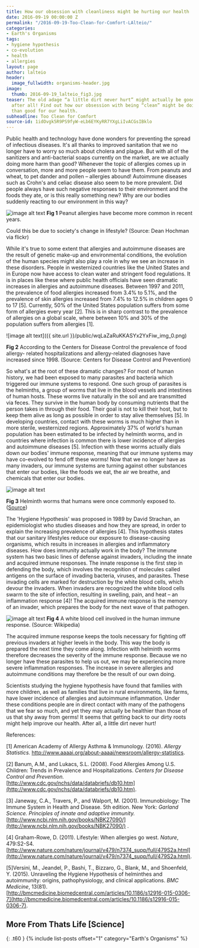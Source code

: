 ```yaml
---
title: How our obsession with cleanliness might be hurting our health
date: 2016-09-19 00:00:00 Z
permalink: "/2016-09-19-Too-Clean-for-Comfort-LAlteio/"
categories:
- Earth's Organisms
tags:
- hygiene hypothesis
- co-evolution
- health
- allergies
layout: page
author: lalteio
header:
  image_fullwidth: organisms-header.jpg
image:
  thumb: 2016-09-19_lalteio_fig3.jpg
teaser: The old adage “a little dirt never hurt” might actually be good health advice
  after all! Find out how our obsession with being “clean” might be doing more harm
  than good for our health.
subheadline: Too Clean for Comfort
source-id: 1idOvgk5R9PS9fyW-eLb6EYKyRR7YXgLiIvACGsIBklo
---
```


Public health and technology have done wonders for preventing the spread of infectious diseases. It's all thanks to improved sanitation that we no longer have to worry so much about cholera and plague. But with all of the sanitizers and anti-bacterial soaps currently on the market, are we actually doing more harm than good? Whenever the topic of allergies comes up in conversation, more and more people seem to have them. From peanuts and wheat, to pet dander and pollen – allergies abound! Autoimmune diseases such as Crohn's and celiac disease also seem to be more prevalent. Did people always have such negative responses to their environment and the foods they ate, or is this really something new? Why are our bodies suddenly reacting to our environment in this way?

![image alt text](https://c4.staticflickr.com/6/5536/11725696795_5ac2053db1_b.jpg)
**Fig 1** Peanut allergies have become more common in recent years. 

Could this be due to society's change in lifestyle? (Source: Dean Hochman via flickr)

While it's true to some extent that allergies and autoimmune diseases are the result of genetic make-up and environmental conditions, the evolution of the human species might also play a role in why we see an increase in these disorders. People in westernized countries like the United States and in Europe now have access to clean water and stringent food regulations. It is in places like these where public health officials have seen dramatic increases in allergies and autoimmune diseases. Between 1997 and 2011, the prevalence of food allergies increased from 3.4% to 5.1%, and the prevalence of skin allergies increased from 7.4% to 12.5% in children ages 0 to 17 [5]. Currently, 50% of the United States population suffers from some form of allergies every year [2]. This is in sharp contrast to the prevalence of allergies on a global scale, where between 10% and 30% of the population suffers from allergies [1].

![image alt text]({{ site.url }}/public/wqLaZaRuKKASYx2YxFiw_img_0.png)

**Fig 2** According to the Centers for Disease Control the prevalence of food allergy-	related hospitalizations and allergy-related diagnoses have increased since 1998. (Source: Centers for Disease Control and Prevention)

So what's at the root of these dramatic changes? For most of human history, we had been exposed to many parasites and bacteria which triggered our immune systems to respond. One such group of parasites is the helminths, a group of worms that live in the blood vessels and intestines of human hosts. These worms live naturally in the soil and are transmitted via feces. They survive in the human body by consuming nutrients that the person takes in through their food. Their goal is not to kill their host, but to keep them alive as long as possible in order to stay alive themselves [5]. In developing countries, contact with these worms is much higher than in more sterile, westernized regions. Approximately 37% of world's human population has been estimated to be infected by helminth worms, and in countries where infection is common there is lower incidence of allergies and autoimmune diseases [5]. Infection with these worms actually dials down our bodies' immune response, meaning that our immune systems may have co-evolved to fend off these worms! Now that we no longer have as many invaders, our immune systems are turning against other substances that enter our bodies, like the foods we eat, the air we breathe, and chemicals that enter our bodies. 

![image alt text](http://www.news-medical.net/image.axd?picture=2014%2F7%2FSchistosoma_mansoni.jpg)

**Fig 3** Helminth worms that humans were once commonly exposed to. ([Source](http://www.news-medical.net/image.axd?picture=2014%2F7%2FSchistosoma_mansoni.jpg))

The 'Hygiene Hypothesis' was proposed in 1989 by David Strachan, an epidemiologist who studies diseases and how they are spread, in order to explain the increasing prevalence of allergies [4]. This hypothesis states that our sanitary lifestyles reduce our exposure to disease-causing organisms, which results in increases in allergies and inflammatory diseases. How does immunity actually work in the body? The immune system has two basic lines of defense against invaders, including the innate and acquired immune responses. The innate response is the first step in defending the body, which involves the recognition of molecules called antigens on the surface of invading bacteria, viruses, and parasites. These invading cells are marked for destruction by the white blood cells, which devour the invaders. When invaders are recognized the white blood cells swarm to the site of infection, resulting in swelling, pain, and heat – an inflammation response [4]! The acquired immune response is the memory of an invader, which prepares the body for the next wave of that pathogen. 

	
![image alt text](https://upload.wikimedia.org/wikipedia/commons/8/89/SEM_Lymphocyte.jpg)
**Fig 4** A white blood cell involved in the human immune response. (Source: Wikipedia)

The acquired immune response keeps the tools necessary for fighting off previous invaders at higher levels in the body. This way the body is prepared the next time they come along. Infection with helminth worms therefore decreases the severity of the immune response. Because we no longer have these parasites to help us out, we may be experiencing more severe inflammation responses. The increase in severe allergies and autoimmune conditions may therefore be the result of our own doing. 

Scientists studying the hygiene hypothesis have found that families with more children, as well as families that live in rural environments, like farms, have lower incidence of allergies and autoimmune inflammation. Under these conditions people are in direct contact with many of the pathogens that we fear so much, and yet they may actually be healthier than those of us that shy away from germs! It seems that getting back to our dirty roots might help improve our health. After all, a little dirt never hurt!

References: 

[1] American Academy of Allergy Asthma & Immunology. (2016). *Allergy Statistics.* http://www.aaaai.org/about-aaaai/newsroom/allergy-statistics.

[2] Banum, A.M., and Lukacs, S.L. (2008). Food Allergies Among U.S. Children: Trends in Prevalence and Hospitalizations. *Centers for Disease Control and Prevention.* [http://www.cdc.gov/nchs/data/databriefs/db10.htm](http://www.cdc.gov/nchs/data/databriefs/db10.htm).

[3] Janeway, C.A., Travers, P., and Walport, M. (2001). Immunobiology: The Immune System in Health and Disease. 5th edition. New York: *Garland Science. Principles of innate and adaptive immunity.* [http://www.ncbi.nlm.nih.gov/books/NBK27090/](http://www.ncbi.nlm.nih.gov/books/NBK27090/) .

[4] Graham-Rowe, D. (2011). Lifestyle: When allergies go west. *Nature*, 479:S2-S4. 	[http://www.nature.com/nature/journal/v479/n7374_supp/full/479S2a.html](http://www.nature.com/nature/journal/v479/n7374_supp/full/479S2a.html).

[5]Versini, M., Jeandel, P., Bashi, T., Bizzaro, G., Blank, M., and Shoenfeld, Y. (2015). Unraveling the Hygiene Hypothesis of helminthes and autoimmunity: origins, pathophysiology, and clinical applications. *BMC Medicine*, 13(81). [http://bmcmedicine.biomedcentral.com/articles/10.1186/s12916-015-0306-7](http://bmcmedicine.biomedcentral.com/articles/10.1186/s12916-015-0306-7).


## More From Thats Life [Science]
{: .t60 }
{% include list-posts offset="1" category="Earth's Organisms" %}
